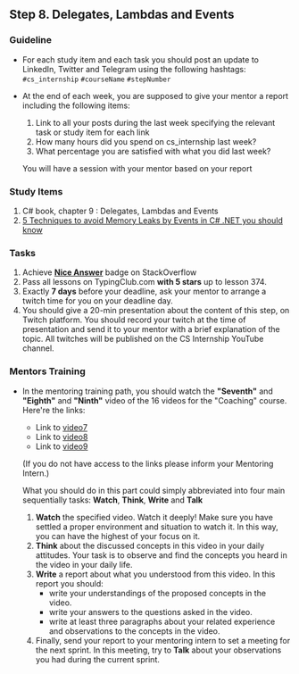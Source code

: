 ## Step 8. Delegates, Lambdas and Events

### Guideline

- For each study item and each task you should post an update to LinkedIn, Twitter and Telegram using the following hashtags:
`#cs_internship`
`#courseName`
`#stepNumber`

- At the end of each week, you are supposed to give your mentor a report including the following items:
  1. Link to all your posts during the last week specifying the relevant task or study item for each link
  2. How many hours did you spend on cs_internship last week?
  3. What percentage you are satisfied with what you did last week?

  You will have a session with your mentor based on your report

### Study Items

 1. C# book, chapter 9 : Delegates, Lambdas and Events
 2. [5 Techniques to avoid Memory Leaks by Events in C# .NET you should know](https://michaelscodingspot.com/2018/12/14/5-techniques-to-avoid-memory-leaks-by-events-in-c-net-you-should-know/)

### Tasks

 1. Achieve [**Nice Answer**](https://stackoverflow.com/help/badges/23/nice-answer) badge on StackOverflow
 2. Pass all lessons on TypingClub.com **with 5 stars** up to lesson 374.
 3. Exactly **7 days** before your deadline, ask your mentor to arrange a twitch time for you on your deadline day.
 4. You should give a 20-min presentation about the content of this step, on Twitch platform. You should record your twitch at the time of presentation and send it to your mentor with a brief explanation of the topic. All twitches will be published on the CS Internship YouTube channel.

### Mentors Training

- In the mentoring training path, you should watch the **"Seventh"** and **"Eighth"** and **"Ninth"** video of the 16 videos for the "Coaching" course.  Here're the links:

  - Link to [video7]( https://drive.google.com/drive/folders/16fch6aIfZL1laupMDYruy3HjmxV8WA-p?usp=share_link)
  - Link to [video8]( https://drive.google.com/drive/folders/1REyXmFfCWTDpCrsbNoJojHjH9ZQEXzqx?usp=share_link)
  - Link to [video9]( https://drive.google.com/drive/folders/1lBqfqw7Th-zyc3XherR2GLCK3HtK2VaK?usp=share_link)

  (If you do not have access to the links please inform your Mentoring Intern.)

  What you should do in this part could simply abbreviated into four main sequentially tasks: **Watch**, **Think**, **Write** and **Talk**
  1. **Watch** the specified video. Watch it deeply! Make sure you have settled a proper environment and situation to watch it. In this way, you can have the highest of your focus on it.
  2. **Think** about the discussed concepts in this video in your daily attitudes. Your task is to observe and find the concepts you heard in the video in your daily life. 
  3. **Write** a report about what you understood from this video. In this report you should:
	  - write your understandings of the proposed concepts in the video.
	  - write your answers to the questions asked in the video.
	  - write at least three paragraphs about your related experience and observations to the concepts in the video.
  4. Finally, send your report to your mentoring intern to set a meeting for the next sprint. In this meeting, try to **Talk** about your observations you had during the current sprint.

